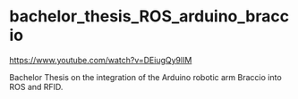 # bachelor_thesis_ROS_arduino_braccio

https://www.youtube.com/watch?v=DEiugQy9lIM


Bachelor Thesis on the integration of the Arduino robotic arm Braccio into ROS and RFID.

